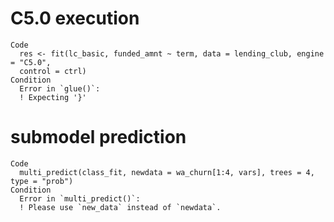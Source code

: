 # C5.0 execution

    Code
      res <- fit(lc_basic, funded_amnt ~ term, data = lending_club, engine = "C5.0",
      control = ctrl)
    Condition
      Error in `glue()`:
      ! Expecting '}'

# submodel prediction

    Code
      multi_predict(class_fit, newdata = wa_churn[1:4, vars], trees = 4, type = "prob")
    Condition
      Error in `multi_predict()`:
      ! Please use `new_data` instead of `newdata`.

